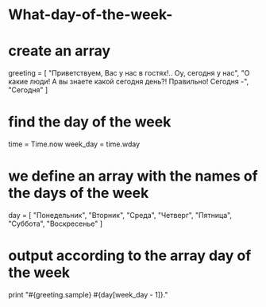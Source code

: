 # What-day-of-the-week-

# create an array

greeting = [
	"Приветствуем, Вас у нас в гостях!.. Оу, сегодня у нас",
	"О какие люди! А вы знаете какой сегодня день?! Правильно! Сегодня -",
	"Сегодня"
]

# find the day of the week

time = Time.now
week_day = time.wday

# we define an array with the names of the days of the week

day = [
	"Понедельник",
	"Вторник",
	"Среда",
	"Четверг",
	"Пятница",
	"Суббота",
	"Воскресенье"
]

# output according to the array day of the week

print "#{greeting.sample} #{day[week_day - 1]}."
